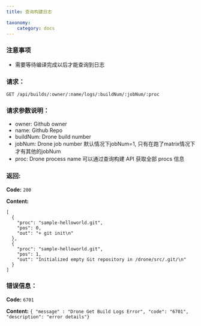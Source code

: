 ```yaml
---
title: 查询构建日志

taxonomy:
    category: docs
---
```


### 注意事项

- 需要等待编译完成以后才能查询到日志

### 请求：

    GET /api/builds/:owner/:name/logs/:buildNum/:jobNum/:proc

### 请求参数说明：

- owner: Github owner
- name: Github Repo
- buildNum: Drone build number
- jobNum: Drone job number 默认情况下jobNum=1, 只有在跑了matrix情况下才有其他的jobNum
- proc: Drone process name 可以通过查询构建 API 获取全部 procs 信息

### 返回:

**Code:** `200`

**Content:**

```
[
  {
    "proc": "sample-helloworld.git",
    "pos": 0,
    "out": "+ git init\n"
  },
  {
    "proc": "sample-helloworld.git",
    "pos": 1,
    "out": "Initialized empty Git repository in /drone/src/.git/\n"
  }
]
```

### 错误信息：

**Code:** `6701`

**Content:** `{ "message" : "Drone Get Build Logs Error", "code": "6701", "description": "error details"}`